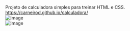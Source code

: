 Projeto de calculadora simples para treinar HTML e CSS.
<br>
https://carneirod.github.io/calculadora/
<br>
![image](https://github.com/CarneiroD/calculadora/assets/104696624/7f91b6f1-86e8-4eac-9a6b-78a487e1e856)
<br>
![image](https://github.com/CarneiroD/calculadora/assets/104696624/a5d9b1e2-5e19-4809-a8f0-fc756200667e)



